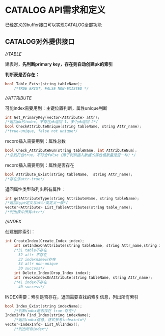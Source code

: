 # CATALOG API需求和定义
已经定义的buffer接口可以实现CATALOG全部功能

## CATALOG对外提供接口

*//TABLE*

建表时，**先判断primary key，存在则自动创建pk的索引**

**判断表是否存在：**

```c++
bool Table_Exist(string tableName);
    /*TRUE EXIST, FALSE NON-EXISTED */
```



*//ATTRIBUTE*

可能index需要用到：主键位置判断，属性unique判断

```c++
int Get_PrimaryKey(vector<Attribute> attr);
/*返回pk的index，不存在pk返回-1，多个pk返回-2*/
bool CheckAttributeUnique(string tableName, string Attr_name);
/*true-unique, false not unique*/

```
record插入需要用到：属性总数

```c++
bool Check_AttributeNum(string tableName, int AttributeNum);
/*总数符合true，不符合false（用于判断插入数据的属性值数量是否一样）*/
```
record插入需要用到：属性是否存在

```c++
bool Attribute_Exist(string tableName,  string Attr_name);     
/*存在该attr-true*/
```
返回属性类型和列出所有属性：

```c++
int getAttributeType(string AttributeName, string tableName);
/*返回type定义与attr类定义一致*/
vector<Attribute> List_TableAttributes(string table_name);
/*列出表中所有attr*/
```



*//INDEX*

创建删除索引：

```c++
int CreateIndex(Create_Index index);
    int setIndexOnAttribute(string tableName, string Attr_name,string indexName);/*用于修改table中变量*/
    /*31 table不存在
      32 attr 不存在
      33 indexname已存在
      34 attr non-unique
      30 success*/   
    int Delete_Index(Drop_Index index);
    int revokeIndexOnAttribute(string tableName, string Attr_name); 
    /*41 index不存在
      40 success*/
```

INDEX需要：索引是否存在，返回需要查找的索引信息，列出所有索引
```c++
bool Index_Exist(string indexName);
    /*判断index是否存在 true-存在*/
IndexInfo Find_Index(string indexName);
    /*返回index信息，格式参考indexinfo*/
vector<IndexInfo> List_AllIndex();
    /*列出所有index*/
```




